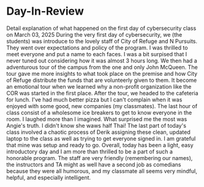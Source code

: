 # Day-In-Review
Detail explanation of what happened on the first day of cybersecurity class on March 03, 2025
During the very first day of cybersecurity, we (the students) was introduce to the lovely staff of City of Refuge and N Pursuits. They went over expectations and policy of the program. I was thrilled to meet everyone and put a name to each faces. I was a bit surpised that I never tuned out considering how it was almost 3 hours long. We then had a adventurous tour of the campus from the one and only John McQueen. The tour gave me more insights to what took place on the premise and how City of Refuge distribute the funds that are volunteerly given to them. It become an emotional tour when we learned why a non-profit organization like the COR was started in the first place. After the tour, we headed to the cafeteria for lunch. I've had much better pizza but I can't complain when it was enjoyed with some good, new companies (my classmates). The last hour of class consist of a wholesome ice breakers to get to know everyone in the room. I laughed more than I imagined. What surprised me the most was Angie's truth. I didn't know she waws half Thai! The last part of today's class involved a chaotic process of Derik assigning these clean, updated laptop to the class as well as trying to get everyone signed in. I am grateful that mine was setup and ready to go. Overall, today has been a light, easy introductory day and I am more than thrilled to be a part of such a honorable program. The staff are very friendly (remembering our names), the instructors and TA might as well have a second job as comedians because they were all humorous, and my classmate all seems very mindful, helpful, and especially intelligent. 
